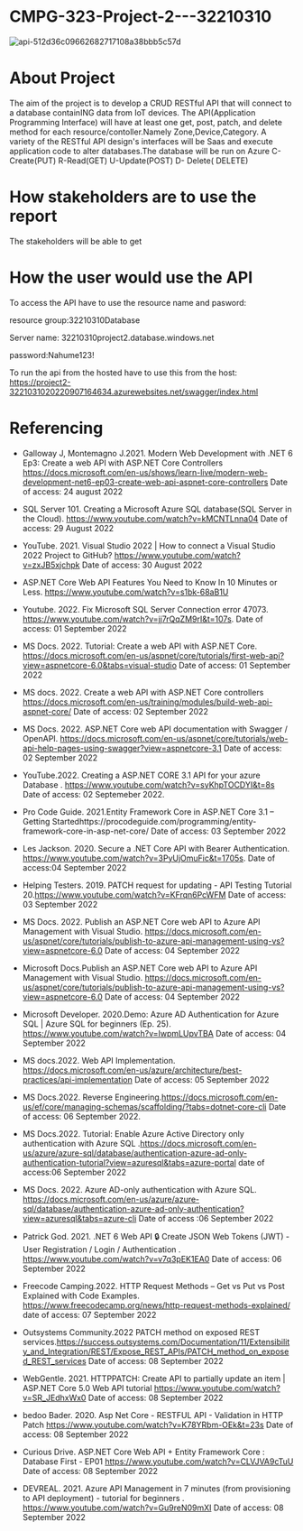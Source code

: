 # CMPG-323-Project-2---32210310
![api-512d36c09662682717108a38bbb5c57d](https://user-images.githubusercontent.com/38375869/186129418-4ea5a789-1a4f-49f9-b384-61a8c2ae4559.gif)
# About Project
The aim of the project is to develop a CRUD RESTful API that will connect to a database containING data from IoT devices. The API(Application Programming Interface) will have at least one get, post, patch, and delete method for each resource/contoller.Namely Zone,Device,Category. A variety of the RESTful API design's interfaces will be Saas and execute application code to alter databases.The database will be run on Azure
C-Create(PUT) R-Read(GET) U-Update(POST) D- Delete( DELETE)
# How stakeholders are to use the report
The stakeholders will be able to get

# How the user would use the API
To access the API have to use the resource name and pasword:

resource group:32210310Database

Server name: 32210310project2.database.windows.net

password:Nahume123!

To run the api from the hosted have to use this from the host: https://project2-3221031020220907164634.azurewebsites.net/swagger/index.html

# Referencing
- Galloway J, Montemagno J.2021. Modern Web Development with .NET 6 Ep3: Create a web API with ASP.NET Core Controllers https://docs.microsoft.com/en-us/shows/learn-live/modern-web-development-net6-ep03-create-web-api-aspnet-core-controllers Date of access: 24 august 2022
- SQL Server 101. Creating a Microsoft Azure SQL database(SQL Server in the Cloud). https://www.youtube.com/watch?v=kMCNTLnna04 Date of access: 29 August 2022
- YouTube. 2021. Visual Studio 2022 | How to connect a Visual Studio 2022 Project to GitHub? https://www.youtube.com/watch?v=zxJB5xjchpk Date of access: 30 August 2022
- ASP.NET Core Web API Features You Need to Know In 10 Minutes or Less. https://www.youtube.com/watch?v=s1bk-68aB1U

- Youtube. 2022. Fix Microsoft SQL Server Connection error 47073. https://www.youtube.com/watch?v=jj7rQqZM9rI&t=107s. Date of access: 01 September 2022
- MS Docs. 2022. Tutorial: Create a web API with ASP.NET Core. https://docs.microsoft.com/en-us/aspnet/core/tutorials/first-web-api?view=aspnetcore-6.0&tabs=visual-studio Date of access: 01 September 2022
 - MS docs. 2022. Create a web API with ASP.NET Core controllers https://docs.microsoft.com/en-us/training/modules/build-web-api-aspnet-core/ Date of access: 02 September 2022
 - MS Docs. 2022. ASP.NET Core web API documentation with Swagger / OpenAPI. https://docs.microsoft.com/en-us/aspnet/core/tutorials/web-api-help-pages-using-swagger?view=aspnetcore-3.1 Date of access: 02 September 2022
- YouTube.2022. Creating a ASP.NET CORE 3.1 API for your azure Database
. https://www.youtube.com/watch?v=syKhpTOCDYI&t=8s Date of access: 02 Septemeber 2022.
- Pro Code Guide. 2021.Entity Framework Core in ASP.NET Core 3.1 – Getting Startedhttps://procodeguide.com/programming/entity-framework-core-in-asp-net-core/ Date of access: 03 September 2022
- Les Jackson. 2020. Secure a .NET Core API with Bearer Authentication. https://www.youtube.com/watch?v=3PyUjOmuFic&t=1705s. Date of access:04 September 2022
- Helping Testers. 2019. PATCH request for updating - API Testing Tutorial 20.https://www.youtube.com/watch?v=KFrqn6PcWFM Date of access: 03 September 2022
- MS Docs. 2022. Publish an ASP.NET Core web API to Azure API Management with Visual Studio. https://docs.microsoft.com/en-us/aspnet/core/tutorials/publish-to-azure-api-management-using-vs?view=aspnetcore-6.0 Date of access: 04 September 2022
- Microsoft Docs.Publish an ASP.NET Core web API to Azure API Management with Visual Studio. https://docs.microsoft.com/en-us/aspnet/core/tutorials/publish-to-azure-api-management-using-vs?view=aspnetcore-6.0 Date of access: 04 September 2022
- Microsoft Developer. 2020.Demo: Azure AD Authentication for Azure SQL | Azure SQL for beginners (Ep. 25). https://www.youtube.com/watch?v=IwpmLUpvTBA Date of access: 04 September 2022
- MS docs.2022. Web API Implementation. https://docs.microsoft.com/en-us/azure/architecture/best-practices/api-implementation Date of access: 05 September 2022
- MS Docs.2022. Reverse Engineering.https://docs.microsoft.com/en-us/ef/core/managing-schemas/scaffolding/?tabs=dotnet-core-cli Date of access: 06 September 2022.
- MS Docs.2022. Tutorial: Enable Azure Active Directory only authentication with Azure SQL .https://docs.microsoft.com/en-us/azure/azure-sql/database/authentication-azure-ad-only-authentication-tutorial?view=azuresql&tabs=azure-portal date of access:06 September 2022
- MS Docs. 2022. Azure AD-only authentication with Azure SQL. https://docs.microsoft.com/en-us/azure/azure-sql/database/authentication-azure-ad-only-authentication?view=azuresql&tabs=azure-cli Date of access :06 September 2022
- Patrick God. 2021. .NET 6 Web API 🔒 Create JSON Web Tokens (JWT) - User Registration / Login / Authentication
. https://www.youtube.com/watch?v=v7q3pEK1EA0 Date of access: 06 September 2022
- Freecode Camping.2022. HTTP Request Methods – Get vs Put vs Post Explained with Code Examples. https://www.freecodecamp.org/news/http-request-methods-explained/ date of access: 07 September 2022
- Outsystems Community.2022 PATCH method on exposed REST services.https://success.outsystems.com/Documentation/11/Extensibility_and_Integration/REST/Expose_REST_APIs/PATCH_method_on_exposed_REST_services Date of access: 08 September 2022
 - WebGentle. 2021. HTTPPATCH: Create API to partially update an item | ASP.NET Core 5.0 Web API tutorial
https://www.youtube.com/watch?v=SR_JEdhxWx0 Date of access: 08 September 2022
- bedoo Bader. 2020. Asp Net Core - RESTFUL API - Validation in HTTP Patch
https://www.youtube.com/watch?v=K78YRbm-OEk&t=23s Date of access: 08 September 2022
- Curious Drive. ASP.NET Core Web API + Entity Framework Core : Database First - EP01
https://www.youtube.com/watch?v=CLVJVA9cTuU Date of access: 08 September 2022
- DEVREAL. 2021. Azure API Management in 7 minutes (from provisioning to API deployment) - tutorial for beginners
. https://www.youtube.com/watch?v=Gu9reN09mXI Date of access: 08 September 2022
